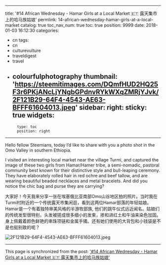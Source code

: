 
---
title: '#14 African Wednesday - Hamar Girls at a Local Market 🇪🇹  露天集市上的哈马族姑娘'
permlink: 14-african-wednesday-hamar-girls-at-a-local-market
catalog: true
toc_nav_num: true
toc: true
position: 9999
date: 2018-01-03 16:12:30
categories:
- cn
tags:
- cn
- culturevulture
- traveldigest
- travel
- colourfulphotography
thumbnail: 'https://steemitimages.com/DQmfHUD2HQ25F3r6PKjANcLjYNgbGPdnvRYkWXqZMRjYJvk/2F121B29-64F4-4543-AE63-BFFF61604013.jpeg'
sidebar:
    right:
        sticky: true
widgets:
    -
        type: toc
        position: right
---


Hello fellow Steemians, today I’d like to share with you a photo shot in the Omo Valley in southern Ethiopia. 

I visited an interesting local market near the village Turmi, and captured the image of these two girls from Hamar/Hamer tribe, a semi-nomadic, pastoral community best known for their distinctive style and bull-leaping ceremony.  They have elaborately rolled hair in red ochre and beef tallow, and are wearing beautiful beaded necklaces and metal bracelets. And did you notice the chic bag and purse they are carrying? 

大家好！今天我来分享一张在埃塞俄比亚南部Omo山谷地区拍的照片。当时我在Turmi村附近的一个传统露天市集闲逛，看到这两位Hamar部落的年轻姑娘。Hamar是一个有着独特审美风格的半游牧部族, 他们的跳牛仪式远近闻名。姑娘们的传统发型很特别，头发被搓成很多细小的发束，掺和进红土和牛油来染色加固。身上佩戴着颜色鲜艳的串珠项链和金属手镯。还有她们使用的大背包和小钱袋是不是也挺别致的呢？

![2F121B29-64F4-4543-AE63-BFFF61604013.jpeg](https://steemitimages.com/DQmfHUD2HQ25F3r6PKjANcLjYNgbGPdnvRYkWXqZMRjYJvk/2F121B29-64F4-4543-AE63-BFFF61604013.jpeg)

- - -

This page is synchronized from the post: ['#14 African Wednesday - Hamar Girls at a Local Market 🇪🇹  露天集市上的哈马族姑娘'](https://steemit.com/@itchyfeetdonica/14-african-wednesday-hamar-girls-at-a-local-market)
